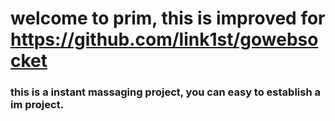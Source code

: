 # welcome to prim, this is improved for https://github.com/link1st/gowebsocket
### this is a instant massaging project, you can easy to establish a im project.
